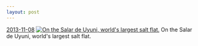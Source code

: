 ```yaml
---
layout: post
---
```


<p>
  <time><a href="/160">2013-11-08</a></time>
  <a href="/160"><img src="{{ site.assets_url }}/160-640.jpg" srcset="{{ site.assets_url }}/160-1280.jpg 1280w, {{ site.assets_url }}/160-960.jpg 960w, {{ site.assets_url }}/160-640.jpg 640w, {{ site.assets_url }}/160-320.jpg 320w" sizes="(min-width: 700px) 50vw, calc(100vw - 2rem)" alt="On the Salar de Uyuni, world&#x27;s largest salt flat." /></a>
  <span>On the Salar de Uyuni, world&#x27;s largest salt flat.</span>
</p>
